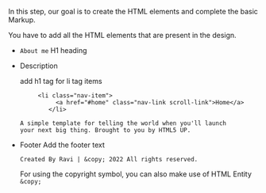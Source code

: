 In this step, our goal is to create the HTML elements and complete the basic Markup. 

You have to add all the HTML elements that are present in the design. 

- `About me` H1 heading 
- Description 

    add h1 tag for li tag items 
    ```code
         <li class="nav-item">
              <a href="#home" class="nav-link scroll-link">Home</a>
            </li>
    ```
    ```text
    A simple template for telling the world when you'll launch
    your next big thing. Brought to you by HTML5 UP.
    ```
- Footer
    Add the footer text 
    ```text
    Created By Ravi | &copy; 2022 All rights reserved.
    ```
    For using the copyright symbol, you can also make use of HTML Entity `&copy;`